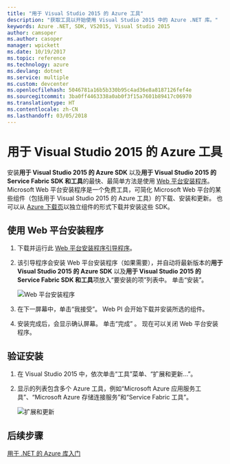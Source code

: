 ```yaml
---
title: "用于 Visual Studio 2015 的 Azure 工具"
description: "获取工具以开始使用 Visual Studio 2015 中的 Azure .NET 库。"
keywords: Azure .NET, SDK, VS2015, Visual Studio 2015
author: camsoper
ms.author: casoper
manager: wpickett
ms.date: 10/19/2017
ms.topic: reference
ms.technology: azure
ms.devlang: dotnet
ms.service: multiple
ms.custom: devcenter
ms.openlocfilehash: 5046781a16b5b330b95c4ad36e8a8187126fef4e
ms.sourcegitcommit: 3ba0ff4463338a0ab0f3f15a7601b89417c06970
ms.translationtype: HT
ms.contentlocale: zh-CN
ms.lasthandoff: 03/05/2018
---
```

# <a name="azure-tools-for-visual-studio-2015"></a>用于 Visual Studio 2015 的 Azure 工具

安装**用于 Visual Studio 2015 的 Azure SDK** 以及**用于 Visual Studio 2015 的 Service Fabric SDK 和工具**的最快、最简单方法是使用 [Web 平台安装程序](https://www.microsoft.com/web/downloads/platform.aspx)。  Microsoft Web 平台安装程序是一个免费工具，可简化 Microsoft Web 平台的某些组件（包括用于 Visual Studio 2015 的 Azure 工具）的下载、安装和更新。  也可以从 [Azure 下载页](https://azure.microsoft.com/downloads/)以独立组件的形式下载并安装这些 SDK。 

## <a name="using-the-web-platform-installer"></a>使用 Web 平台安装程序

1. 下载并运行此 [Web 平台安装程序引导程序](https://www.microsoft.com/web/handlers/webpi.ashx?command=getinstallerredirect&appid=VWDOrVs2015AzurePack;MicrosoftAzure-ServiceFabric-VS2015)。  

2. 该引导程序会安装 Web 平台安装程序（如果需要），并自动将最新版本的**用于 Visual Studio 2015 的 Azure SDK** 以及**用于 Visual Studio 2015 的 Service Fabric SDK 和工具**项放入“要安装的项”列表中。  单击“安装”。

    ![Web 平台安装程序](media/dotnet-sdk-vs2015-install/webpi.png)

3. 在下一屏幕中，单击“我接受”。  Web PI 会开始下载并安装所选的组件。

4. 安装完成后，会显示确认屏幕。  单击“完成” 。  现在可以关闭 Web 平台安装程序。

## <a name="verifying-the-installation"></a>验证安装

1. 在 Visual Studio 2015 中，依次单击“工具”菜单、“扩展和更新...”。

2. 显示的列表包含多个 Azure 工具，例如“Microsoft Azure 应用服务工具”、“Microsoft Azure 存储连接服务”和“Service Fabric 工具”。

    ![扩展和更新](media\dotnet-sdk-vs2015-install\ext-tools.png)

## <a name="next-steps"></a>后续步骤

[用于 .NET 的 Azure 库入门](dotnet-sdk-azure-get-started.md)
